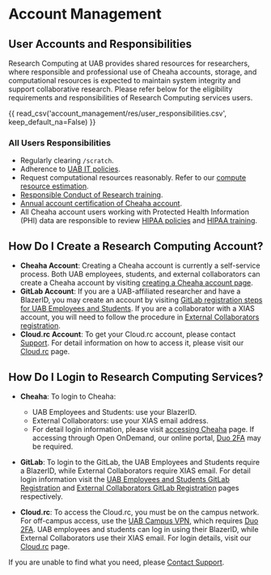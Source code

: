 # Account Management

## User Accounts and Responsibilities

Research Computing at UAB provides shared resources for researchers, where responsible and professional use of Cheaha accounts, storage, and computational resources is expected to maintain system integrity and support collaborative research. Please refer below for the eligibility requirements and responsibilities of Research Computing services users.

{{ read_csv('account_management/res/user_responsibilities.csv', keep_default_na=False) }}

### All Users Responsibilities

- Regularly clearing `/scratch`.
- Adherence to [UAB IT policies](https://www.uab.edu/it/home/policies).
- Request computational resources reasonably. Refer to our [compute resource estimation](../cheaha/job_efficiency.md#estimating-compute-resources).
- [Responsible Conduct of Research training](https://www.uab.edu/research/home/responsible-conduct-of-research).
- [Annual account certification of Cheaha account](../account_management/cheaha_account.md#account-requires-certification).
- All Cheaha account users working with Protected Health Information (PHI) data are responsible to review [HIPAA policies](https://www.uab.edu/it/home/policies/compliance/hipaa) and
[HIPAA training](https://www.uab.edu/compliance/areas-of-focus/privacy/training).

## How Do I Create a Research Computing Account?

- **Cheaha Account**: Creating a Cheaha account is currently a self-service process. Both UAB employees, students, and external collaborators can create a Cheaha account by visiting [creating a Cheaha account page](./cheaha_account.md).
- **GitLab Account**: If you are a UAB-affiliated researcher and have a BlazerID, you may create an account by visiting [GitLab registration steps for UAB Employees and Students](./gitlab_account.md#uab-gitlab-registration). If you are a collaborator with a XIAS account, you will need to follow the procedure in [External Collaborators registration](./gitlab_account.md#xias-external-collaborator-registration).
- **Cloud.rc Account**: To get your Cloud.rc account, please contact [Support](../help/support.md). For detail information on how to access it, please visit our [Cloud.rc](../uab_cloud/index.md) page.

## How Do I Login to Research Computing Services?

- **Cheaha**: To login to Cheaha:
    - UAB Employees and Students: use your BlazerID.
    - External Collaborators: use your XIAS email address.
    - For detail login information, please visit [accessing Cheaha](../cheaha/getting_started.md#accessing-cheaha) page. If accessing through Open OnDemand, our online portal, [Duo 2FA](https://www.uab.edu/it/home/security/2-factor) may be required.

- **GitLab**: To login  to the GitLab, the UAB Employees and Students require a BlazerID, while External Collaborators require XIAS email. For detail login information visit the [UAB Employees and Students GitLab Registration](./gitlab_account.md#uab-gitlab-registration) and [External Collaborators GitLab Registration](./gitlab_account.md#xias-external-collaborator-registration) pages respectively.

- **Cloud.rc**: To access the Cloud.rc, you must be on the campus network. For off-campus access, use the [UAB Campus VPN](https://www.uab.edu/it/home/tech-solutions/network/vpn), which requires [Duo 2FA](https://www.uab.edu/it/home/security/2-factor).
UAB employees and students can log in using their BlazerID, while External Collaborators use their XIAS email. For login details, visit our [Cloud.rc](../uab_cloud/index.md#first-steps) page.

If you are unable to find what you need, please [Contact Support](../index.md#how-to-contact-us).
